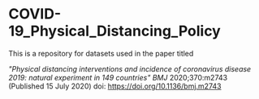 # COVID-19_Physical_Distancing_Policy

This is a repository for datasets used in the paper titled 

*"Physical distancing interventions and incidence of coronavirus disease 2019: natural experiment in 149 countries"*
_BMJ_ 2020;370:m2743 (Published 15 July 2020)
doi: https://doi.org/10.1136/bmj.m2743 


